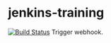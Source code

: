 # jenkins-training
[![Build Status]( https://050965d1255dc8c1138999c28b417b9b.serveo.net/buildStatus/icon?job=challenge-3)]( https://050965d1255dc8c1138999c28b417b9b.serveo.net/job/challenge-3/)
Trigger webhook.
